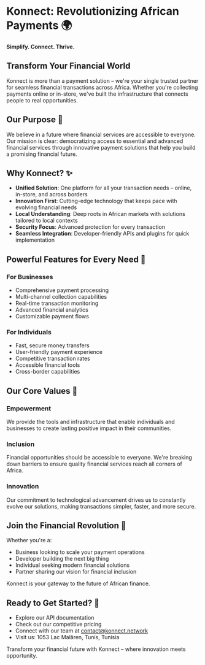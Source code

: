 # Konnect: Revolutionizing African Payments 🌍

**Simplify. Connect. Thrive.**

## Transform Your Financial World

Konnect is more than a payment solution – we're your single trusted partner for seamless financial transactions across Africa. Whether you're collecting payments online or in-store, we've built the infrastructure that connects people to real opportunities.

## Our Purpose 💫

We believe in a future where financial services are accessible to everyone. Our mission is clear: democratizing access to essential and advanced financial services through innovative payment solutions that help you build a promising financial future.

## Why Konnect? ✨

- **Unified Solution**: One platform for all your transaction needs – online, in-store, and across borders
- **Innovation First**: Cutting-edge technology that keeps pace with evolving financial needs
- **Local Understanding**: Deep roots in African markets with solutions tailored to local contexts
- **Security Focus**: Advanced protection for every transaction
- **Seamless Integration**: Developer-friendly APIs and plugins for quick implementation

## Powerful Features for Every Need 🚀

### For Businesses
- Comprehensive payment processing
- Multi-channel collection capabilities
- Real-time transaction monitoring
- Advanced financial analytics
- Customizable payment flows

### For Individuals
- Fast, secure money transfers
- User-friendly payment experience
- Competitive transaction rates
- Accessible financial tools
- Cross-border capabilities

## Our Core Values 🌟

### Empowerment
We provide the tools and infrastructure that enable individuals and businesses to create lasting positive impact in their communities.

### Inclusion
Financial opportunities should be accessible to everyone. We're breaking down barriers to ensure quality financial services reach all corners of Africa.

### Innovation
Our commitment to technological advancement drives us to constantly evolve our solutions, making transactions simpler, faster, and more secure.

## Join the Financial Revolution 🤝

Whether you're a:
- Business looking to scale your payment operations
- Developer building the next big thing
- Individual seeking modern financial solutions
- Partner sharing our vision for financial inclusion

Konnect is your gateway to the future of African finance.

## Ready to Get Started? 🎯

- Explore our API documentation
- Check out our competitive pricing
- Connect with our team at contact@konnect.network
- Visit us: 1053 Lac Malâren, Tunis, Tunisia

Transform your financial future with Konnect – where innovation meets opportunity.
